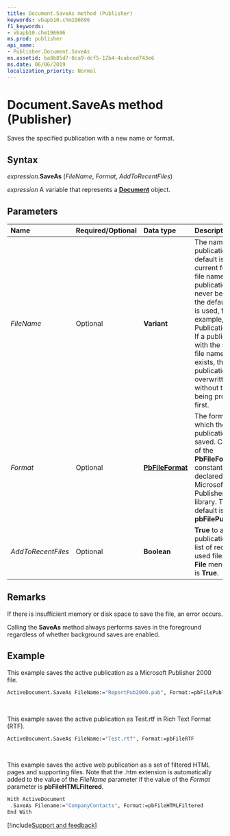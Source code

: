 ```yaml
---
title: Document.SaveAs method (Publisher)
keywords: vbapb10.chm196696
f1_keywords:
- vbapb10.chm196696
ms.prod: publisher
api_name:
- Publisher.Document.SaveAs
ms.assetid: ba8b85d7-8ca9-dcf5-12b4-4cabced743e6
ms.date: 06/06/2019
localization_priority: Normal
---
```



# Document.SaveAs method (Publisher)

Saves the specified publication with a new name or format.


## Syntax

_expression_.**SaveAs** (_FileName_, _Format_, _AddToRecentFiles_)

_expression_ A variable that represents a **[Document](Publisher.Document.md)** object.


## Parameters

|Name|Required/Optional|Data type|Description|
|:-----|:-----|:-----|:-----|
|_FileName_ |Optional| **Variant**|The name for the publication. The default is the current folder and file name. If the publication has never been saved, the default name is used, for example, Publication1.pub. If a publication with the specified file name already exists, the publication is overwritten without the user being prompted first.|
|_Format_ |Optional| **[PbFileFormat](publisher.pbfileformat.md)**|The format in which the publication is saved. Can be one of the **PbFileFormat** constants declared in the Microsoft Publisher type library. The default is **pbFilePublication**.|
|_AddToRecentFiles_ |Optional| **Boolean**| **True** to add the publication to the list of recently used files on the **File** menu. Default is **True**.|

## Remarks

If there is insufficient memory or disk space to save the file, an error occurs.

Calling the **SaveAs** method always performs saves in the foreground regardless of whether background saves are enabled.


## Example

This example saves the active publication as a Microsoft Publisher 2000 file.

```vb
ActiveDocument.SaveAs FileName:="ReportPub2000.pub", Format:=pbFilePublisher2000
```

<br/>

This example saves the active publication as Test.rtf in Rich Text Format (RTF).

```vb
ActiveDocument.SaveAs FileName:="Test.rtf", Format:=pbFileRTF
```

<br/>

This example saves the active web publication as a set of filtered HTML pages and supporting files. Note that the .htm extension is automatically added to the value of the _FileName_ parameter if the value of the _Format_ parameter is **pbFileHTMLFiltered**.

```vb
With ActiveDocument 
 .SaveAs Filename:="CompanyContacts", Format:=pbFileHTMLFiltered 
End With
```

[!include[Support and feedback](~/includes/feedback-boilerplate.md)]